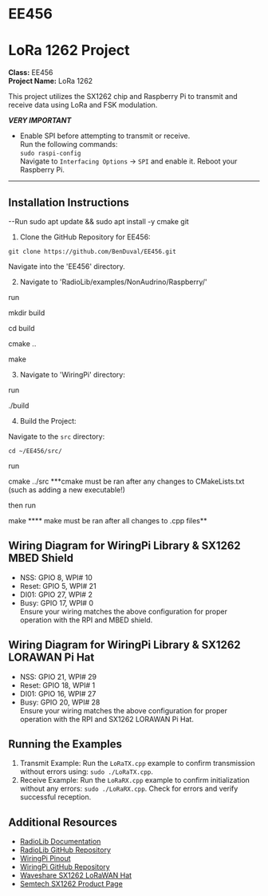 # EE456
# LoRa 1262 Project

**Class:** EE456  
**Project Name:** LoRa 1262

This project utilizes the SX1262 chip and Raspberry Pi to transmit and receive data using LoRa and FSK modulation.

***********VERY IMPORTANT***********
- Enable SPI before attempting to transmit or receive.   
Run the following commands:                              
`sudo raspi-config`                                      
Navigate to `Interfacing Options` -> `SPI` and enable it.
Reboot your Raspberry Pi.                                
**********************************************************

## Installation Instructions

--Run  sudo apt update && sudo apt install -y cmake git
1. Clone the GitHub Repository for EE456:

`git clone https://github.com/BenDuval/EE456.git`

Navigate into the 'EE456' directory.

2. Navigate to 'RadioLib/examples/NonAudrino/Raspberry/'

run

mkdir build

cd build

cmake ..

make

3. Navigate to 'WiringPi' directory:

run

./build 

4. Build the Project:
   
Navigate to the `src` directory: 

`cd ~/EE456/src/`

run

cmake ../src   ***cmake must be ran after any changes to CMakeLists.txt (such as adding a new executable!)

then run

make         **** make must be ran after all changes to .cpp files**

## Wiring Diagram for WiringPi Library & SX1262 MBED Shield
- NSS: GPIO 8, WPI# 10  
- Reset: GPIO 5, WPI# 21  
- DI01: GPIO 27, WPI# 2  
- Busy: GPIO 17, WPI# 0  
Ensure your wiring matches the above configuration for proper operation with the RPI and MBED shield.

## Wiring Diagram for WiringPi Library & SX1262 LORAWAN Pi Hat 
- NSS: GPIO 21, WPI# 29  
- Reset: GPIO 18, WPI# 1  
- DI01: GPIO 16, WPI# 27  
- Busy: GPIO 20, WPI# 28  
Ensure your wiring matches the above configuration for proper operation with the RPI and SX1262 LORAWAN Pi Hat.

## Running the Examples

1. Transmit Example: 
Run the `LoRaTX.cpp` example to confirm transmission without errors using: `sudo ./LoRaTX.cpp`.
2. Receive Example: 
Run the `LoRaRX.cpp` example to confirm initialization without any errors: `sudo ./LoRaRX.cpp`. Check for errors and verify successful reception.

## Additional Resources

- [RadioLib Documentation](https://jgromes.github.io/RadioLib/index.html)
- [RadioLib GitHub Repository](https://github.com/jgromes/RadioLib)
- [WiringPi Pinout](https://pinout.xyz/pinout/wiringpi)
- [WiringPi GitHub Repository](https://github.com/WiringPi/WiringPi)
- [Waveshare SX1262 LoRaWAN Hat](https://www.waveshare.com/sx1262-lorawan-hat.htm)
- [Semtech SX1262 Product Page](https://www.semtech.com/products/wireless-rf/lora-connect/sx1262)
